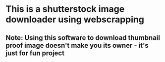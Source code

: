 # This is a shutterstock image downloader using webscrapping
## Note: Using this software to download thumbnail proof image doesn't make you its owner - it's just for fun project